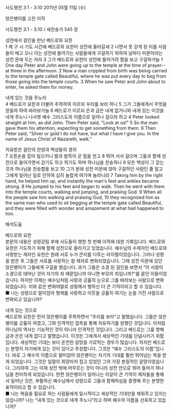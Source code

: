 사도행전 3:1 - 3:10 
2011년 05월 11일 (수)

앉은뱅이를 고친 이적



사도행전 3:1 - 3:10 / 새찬송가 545 장


성전에서 걸인을 만난 베드로와 요한  
1 제 구 시 기도 시간에 베드로와 요한이 성전에 올라갈새 2 나면서 못 걷게 된 이를 사람들이 메고 오니 이는 성전에 들어가는 사람들에게 구걸하기 위하여 날마다 미문이라는 성전 문에 두는 자라 3 그가 베드로와 요한이 성전에 들어가려 함을 보고 구걸하거늘 
1 One day Peter and John were going up to the temple at the time of prayer--at three in the afternoon. 2 Now a man crippled from birth was being carried to the temple gate called Beautiful, where he was put every day to beg from those going into the temple courts. 3 When he saw Peter and John about to enter, he asked them for money.   

내게 있는 것을 주노라  
4 베드로가 요한과 더불어 주목하여 이르되 우리를 보라 하니 5 그가 그들에게서 무엇을 얻을까 하여 바라보거늘 6 베드로가 이르되 은과 금은 내게 없거니와 내게 있는 이것을 네게 주노니 나사렛 예수 그리스도의 이름으로 일어나 걸으라 하고 4 Peter looked straight at him, as did John. Then Peter said, "Look at us!" 5 So the man gave them his attention, expecting to get something from them. 6 Then Peter said, "Silver or gold I do not have, but what I have I give you. In the name of Jesus Christ of Nazareth, walk."   

치유받은 걸인의 찬양과 백성들의 경의   
7 오른손을 잡아 일으키니 발과 발목이 곧 힘을 얻고 8 뛰어 서서 걸으며 그들과 함께 성전으로 들어가면서 걷기도 하고 뛰기도 하며 하나님을 찬송하니 9 모든 백성이 그 걷는 것과 하나님을 찬송함을 보고 10 그가 본래 성전 미문에 앉아 구걸하던 사람인 줄 알고 그에게 일어난 일로 인하여 심히 놀랍게 여기며 놀라니라 7 Taking him by the right hand, he helped him up, and instantly the man's feet and ankles became strong. 8 He jumped to his feet and began to walk. Then he went with them into the temple courts, walking and jumping, and praising God. 9 When all the people saw him walking and praising God, 10 they recognized him as the same man who used to sit begging at the temple gate called Beautiful, and they were filled with wonder and amazement at what had happened to him.

해석도움





베드로와 요한  
본문의 내용은 성령강림 후에 사도들이 행한 첫 번째 이적에 대한 기록입니다. 베드로와 요한은 기도하기 위해 함께 성전으로 올라가고 있었습니다. 예수님의 수제자인 베드로와 사랑받는 제자인 요한은 원래 서로 누가 큰지를 다투는 라이벌이었습니다. 그러나 성령을 받은 후 그들은 서로를 사랑하는 참 제자로 변화되었습니다. 그때 성전 미문에 있던 앉은뱅이가 그들에게 구걸을 했습니다. 과거 그들은 소경 된 걸인을 보면서 “이 사람이 소경으로 태어난 것이 자기의 죄 때문입니까 아니면 부모의 죄입니까?”를 묻던 이들이었습니다. 하지만 이제는 예수님처럼 사랑과 긍휼의 눈으로 그를 바라보는 사람으로 변화되었습니다. 이와 같은 변화야말로 성령께서 행하신 더 큰 기적이라고 할 수 있습니다.  
■ 나는 성령으로 말미암아 형제를 사랑하고 이웃을 긍휼히 여기는 눈을 가진 사람으로 변화되고 있습니까?    

내게 있는 것으로  
베드로와 요한은 먼저 앉은뱅이를 주목하면서 “우리를 보라”고 말했습니다. 그들은 앉은뱅이를 긍휼히 여겼고, 그와 인격적인 접촉을 통해 치유하기를 원했던 것입니다. 이처럼 하나님의 역사는 기능적인 것이 아니라 인격적인 것입니다. 그리고 베드로는 그를 향해 금과 은은 내게 없다고 말했습니다. 이것은 그에게서 세상적인 기대를 단념시키기 위함입니다. 세상적인 기대는 보다 온전한 갈망을 가로막는 경우가 많습니다. 하지만 베드로는 분명히 자기에게 있는 것이 있다고 주장합니다. 그것은 “예수 그리스도의 이름”입니다. 바로 그 예수의 이름으로 말미암아 앉은뱅이는 자기의 기대를 훨씬 뛰어넘는 복을 받게 되었습니다. 그것은 일말의 희망마저 접고 있었던 그의 가장 본질적인 갈망이었습니다. 그리하여 그는 이제 성전 밖에 머무르는 것이 아니라 성전 안으로 뛰어 들어가 하나님을 찬미하게 되었습니다. 한편 앉은뱅이가 일어나는 이같이 큰 기적이 제자들을 통해서 일어난 것은, 부활하신 예수님께서 성령으로 그들과 함께하심을 증명해 주는 분명한 표적이라고 할 수 있습니다.  
■ 나는 복음을 필요로 하는 사람들에게 일시적이고 세상적인 기대만을 채워주고 있지는 않습니까? 나는 “내게 있는 것으로 네게 주노니”라고 하며 예수의 이름을 선포하고 있습니까?